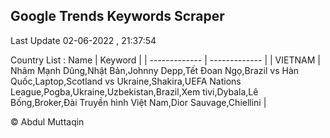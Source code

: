 

## Google Trends Keywords Scraper 
 
Last Update 02-06-2022 , 21:37:54

Country List :
 Name  | Keyword |
| ------------- | ------------- |
| VIETNAM | Nhâm Mạnh Dũng,Nhật Bản,Johnny Depp,Tết Đoan Ngọ,Brazil vs Hàn Quốc,Laptop,Scotland vs Ukraine,Shakira,UEFA Nations League,Pogba,Ukraine,Uzbekistan,Brazil,Xem tivi,Dybala,Lê Bống,Broker,Đài Truyền hình Việt Nam,Dior Sauvage,Chiellini |



© Abdul Muttaqin 
